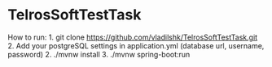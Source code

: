 # TelrosSoftTestTask

How to run:
        1. git clone https://github.com/vladilshk/TelrosSoftTestTask.git
        2. Add your postgreSQL settings in application.yml (database url, username, password)
        2. ./mvnw install
        3. ./mvnw spring-boot:run

